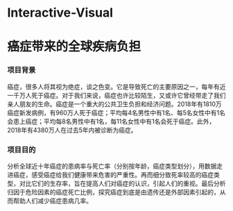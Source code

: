 # Interactive-Visual

# 癌症带来的全球疾病负担
### 项目背景
癌症，很多人将其视为绝症，谈之色变。它是导致死亡的主要原因之一，每年有近一千万人死于癌症。对于我们来说，癌症也许比较陌生，又或许它曾经带走了我们亲人朋友的生命。癌症是一个重大的公共卫生负担和经济问题。2018年有1810万癌症新发病例，有960万人死于癌症；平均每4名男性中有1名、每5名女性中有1名会患上癌症；平均每8名男性中有1名，每11名女性中有1名会死于癌症。此外，2018年有4380万人在过去5年内被诊断为癌症。

### 项目目的
分析全球近十年癌症的患病率与死亡率（分别按年龄，癌症类型划分），用数据走进癌症，感受癌症给我们健康带来危害的严重性。再而细分致死率较高的癌症类型，对比它们的生存率，旨在提高人们对癌症的认识，引起人们的重视。最后分析归因于危险因素的癌症死亡比例，探究癌症到底是由遗传还是外部因素引起的，从而帮助人们减少癌症患病几率。
